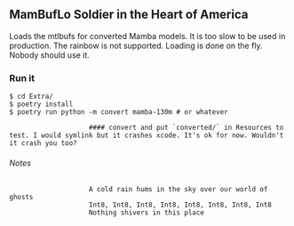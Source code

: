 ## MamBufLo Soldier in the Heart of America

Loads the mtlbufs for converted Mamba models.
                        It is too slow to be used in production.
                        The rainbow is not supported.
                        Loading is done on the fly.
                        Nobody should use it.
### Run it
```
$ cd Extra/
$ poetry install
$ poetry run python -m convert mamba-130m # or whatever
```
                        #### convert and put `converted/` in Resources to test. I would symlink but it crashes xcode. It's ok for now. Wouldn't it crash you too?
                        
###### Notes
                        A cold rain hums in the sky over our world of ghosts
                        Int8, Int8, Int8, Int8, Int8, Int8, Int8, Int8
                        Nothing shivers in this place
